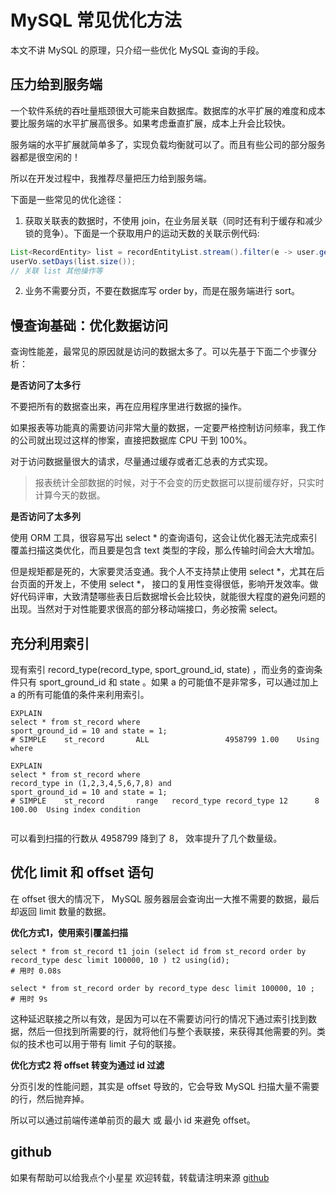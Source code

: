 # MySQL 常见优化方法

本文不讲 MySQL 的原理，只介绍一些优化 MySQL 查询的手段。

## 压力给到服务端

一个软件系统的吞吐量瓶颈很大可能来自数据库。数据库的水平扩展的难度和成本要比服务端的水平扩展高很多。如果考虑垂直扩展，成本上升会比较快。

服务端的水平扩展就简单多了，实现负载均衡就可以了。而且有些公司的部分服务器都是很空闲的！

所以在开发过程中，我推荐尽量把压力给到服务端。

下面是一些常见的优化途径：

1. 获取关联表的数据时，不使用 join，在业务层关联（同时还有利于缓存和减少锁的竞争）。下面是一个获取用户的运动天数的关联示例代码:

```java
List<RecordEntity> list = recordEntityList.stream().filter(e -> user.getId().equals(e.getUserId())).collect(Collectors.toList());
userVo.setDays(list.size());
// 关联 list 其他操作等
```

2. 业务不需要分页，不要在数据库写 order by，而是在服务端进行 sort。



## 慢查询基础：优化数据访问

查询性能差，最常见的原因就是访问的数据太多了。可以先基于下面二个步骤分析：

**是否访问了太多行**

不要把所有的数据查出来，再在应用程序里进行数据的操作。

如果报表等功能真的需要访问非常大量的数据，一定要严格控制访问频率，我工作的公司就出现过这样的惨案，直接把数据库 CPU 干到 100%。

对于访问数据量很大的请求，尽量通过缓存或者汇总表的方式实现。

> 报表统计全部数据的时候，对于不会变的历史数据可以提前缓存好，只实时计算今天的数据。

**是否访问了太多列**

使用 ORM 工具，很容易写出 select * 的查询语句，这会让优化器无法完成索引覆盖扫描这类优化，而且要是包含 text 类型的字段，那么传输时间会大大增加。

但是规矩都是死的，大家要灵活变通。我个人不支持禁止使用 select *，尤其在后台页面的开发上，不使用 select  *， 接口的复用性变得很低，影响开发效率。做好代码评审，大致清楚哪些表日后数据增长会比较快，就能很大程度的避免问题的出现。当然对于对性能要求很高的部分移动端接口，务必按需 select。

## 充分利用索引

现有索引 record_type(record_type, sport_ground_id, state) ，而业务的查询条件只有 sport_ground_id 和 state 。如果 a 的可能值不是非常多，可以通过加上 a 的所有可能值的条件来利用索引。

```mysql
EXPLAIN
select * from st_record where 
sport_ground_id = 10 and state = 1;
# SIMPLE	st_record		ALL					4958799	1.00	Using where

EXPLAIN
select * from st_record where 
record_type in (1,2,3,4,5,6,7,8) and 
sport_ground_id = 10 and state = 1;
# SIMPLE	st_record		range	record_type	record_type	12		8	100.00	Using index condition


```

可以看到扫描的行数从 4958799 降到了 8， 效率提升了几个数量级。

## 优化 limit 和 offset 语句

在 offset 很大的情况下， MySQL 服务器层会查询出一大推不需要的数据，最后却返回 limit 数量的数据。

**优化方式1，使用索引覆盖扫描**

```mysql
select * from st_record t1 join (select id from st_record order by record_type desc limit 100000, 10 ) t2 using(id);
# 用时 0.08s

select * from st_record order by record_type desc limit 100000, 10 ;
# 用时 9s
```

这种延迟联接之所以有效，是因为可以在不需要访问行的情况下通过索引找到数据，然后一但找到所需要的行，就将他们与整个表联接，来获得其他需要的列。类似的技术也可以用于带有 limit 子句的联接。

**优化方式2 将 offset 转变为通过 id 过滤**

分页引发的性能问题，其实是 offset 导致的，它会导致 MySQL 扫描大量不需要的行，然后抛弃掉。

所以可以通过前端传递单前页的最大 或 最小 id 来避免 offset。

## github
如果有帮助可以给我点个小星星
欢迎转载，转载请注明来源  [github](https://github.com/ddzxchyy/java_tips)
